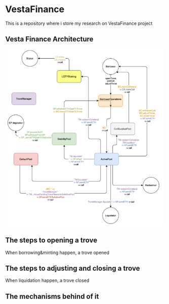 # VestaFinance
This is a repository where i store my research on VestaFinance project

## Vesta Finance Architecture
![image](https://github.com/1anyway/VestaFinance/blob/main/img/VestaFinance.png)

## The steps to opening a trove
When borrowing&minting happen, a trove opened

## The steps to adjusting and closing a trove

When liquidation happen, a trove closed

## The mechanisms behind of it